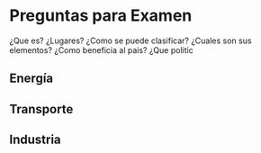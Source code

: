 # Preguntas para Examen

¿Que es?
¿Lugares?
¿Como se puede clasificar?
¿Cuales son sus elementos?
¿Como beneficia al pais?
¿Que politic

## Energía
## Transporte
## Industria